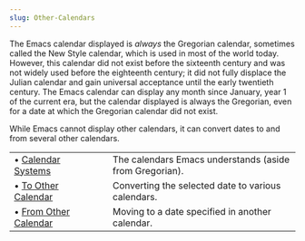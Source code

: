 ```yaml
---
slug: Other-Calendars
---
```


The Emacs calendar displayed is *always* the Gregorian calendar, sometimes called the New Style calendar, which is used in most of the world today. However, this calendar did not exist before the sixteenth century and was not widely used before the eighteenth century; it did not fully displace the Julian calendar and gain universal acceptance until the early twentieth century. The Emacs calendar can display any month since January, year 1 of the current era, but the calendar displayed is always the Gregorian, even for a date at which the Gregorian calendar did not exist.

While Emacs cannot display other calendars, it can convert dates to and from several other calendars.

|                                              |    |                                                         |
| :------------------------------------------- | -- | :------------------------------------------------------ |
| • [Calendar Systems](Calendar-Systems)       |    | The calendars Emacs understands (aside from Gregorian). |
| • [To Other Calendar](To-Other-Calendar)     |    | Converting the selected date to various calendars.      |
| • [From Other Calendar](From-Other-Calendar) |    | Moving to a date specified in another calendar.         |
